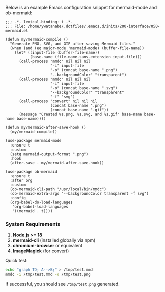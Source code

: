 <!-- ---
!-- Timestamp: 2025-01-11 18:14:42
!-- Author: ywatanabe
!-- File: /home/ywatanabe/proj/llemacs/docs/installation/mermaid.md
!-- --- -->
<!-- ---
!-- title: 2025-01-02 18:57:59
!-- author: Yusuke Watanabe
!-- date: /home/ywatanabe/proj/llemacs/docs/installation/mermaid.md
!-- --- -->

Below is an example Emacs configuration snippet for mermaid-mode and ob-mermaid:

```elisp
;;; -*- lexical-binding: t -*-
;;; File: /home/ywatanabe/.dotfiles/.emacs.d/inits/200-interface/050-mermaid.el

(defun my/mermaid-compile ()
  "Generate PNG, SVG, and GIF after saving Mermaid files."
  (when (and (eq major-mode 'mermaid-mode) (buffer-file-name))
    (let* ((input-file (buffer-file-name))
           (base-name (file-name-sans-extension input-file)))
      (call-process "mmdc" nil nil nil
                    "-i" input-file
                    "-o" (concat base-name ".png")
                    "--backgroundColor" "transparent")
      (call-process "mmdc" nil nil nil
                    "-i" input-file
                    "-o" (concat base-name ".svg")
                    "--backgroundColor" "transparent"
                    "-f" "svg")
      (call-process "convert" nil nil nil
                    (concat base-name ".png")
                    (concat base-name ".gif"))
      (message "Created %s.png, %s.svg, and %s.gif" base-name base-name base-name))))

(defun my/mermaid-after-save-hook ()
  (my/mermaid-compile))

(use-package mermaid-mode
  :ensure t
  :custom
  (setq mermaid-output-format ".png")
  :hook
  (after-save . my/mermaid-after-save-hook))

(use-package ob-mermaid
  :ensure t
  :after org
  :custom
  (ob-mermaid-cli-path "/usr/local/bin/mmdc")
  (ob-mermaid-extra-args "--backgroundColor transparent -f svg")
  :config
  (org-babel-do-load-languages
   'org-babel-load-languages
   '((mermaid . t))))

```

### System Requirements
1. **Node.js >= 18**  
2. **mermaid-cli** (installed globally via npm)  
3. **chromium-browser** or equivalent  
4. **ImageMagick** (for convert)  

Quick test:

```bash
echo "graph TD; A-->B;" > /tmp/test.mmd
mmdc -i /tmp/test.mmd -o /tmp/test.png
```

If successful, you should see `/tmp/test.png` generated.
<!-- <\!-- ---
 !-- !-- title: 2025-01-02 18:57:59
 !-- !-- author: Yusuke Watanabe
 !-- !-- date: /home/ywatanabe/proj/llemacs/docs/installation/mermaid.md
 !-- !-- --- -\->
 !-- 
 !-- ``` elisp
 !-- ;;; -*- lexical-binding: t -*-
 !-- ;;; Author: 2025-01-02 18:57:16
 !-- ;;; Time-stamp: <2025-01-02 18:57:59 (ywatanabe)>
 !-- ;;; File: /home/ywatanabe/.dotfiles/.emacs.d/inits/200-interface/050-mermaid.el
 !-- 
 !-- (defun my/mermaid-compile ()
 !--   "Generate PNG, SVG, and GIF after saving Mermaid files."
 !--   (interactive)
 !--   (when (and (eq major-mode 'mermaid-mode)
 !--              (buffer-file-name))
 !--     (let* ((input-file (buffer-file-name))
 !--            (base-name (file-name-sans-extension input-file)))
 !--       (call-process "mmdc" nil nil nil
 !--                     "-i" input-file
 !--                     "-o" (concat base-name ".png")
 !--                     "--backgroundColor" "transparent")
 !--       (call-process "mmdc" nil nil nil
 !--                     "-i" input-file
 !--                     "-o" (concat base-name ".svg")
 !--                     "--backgroundColor" "transparent"
 !--                     "-f" "svg")
 !--       (call-process "convert" nil nil nil
 !--                     (concat base-name ".png")
 !--                     (concat base-name ".gif"))
 !--       (message "Created %s.png, %s.svg and %s.gif" base-name base-name base-name))))
 !-- 
 !-- (defun my/mermaid-after-save-hook ()
 !--   (my/mermaid-compile))
 !-- 
 !-- (use-package mermaid-mode
 !--   :ensure t
 !--   :custom
 !--   (setq mermaid-output-format ".png")
 !--   :hook
 !--   (after-save . my/mermaid-after-save-hook))
 !-- 
 !-- (use-package ob-mermaid
 !--   :ensure t
 !--   :custom
 !--   (ob-mermaid-cli-path "/usr/local/bin/mmdc")
 !--   (ob-mermaid-extra-args "--backgroundColor transparent -f svg"))
 !-- 
 !-- (org-babel-do-load-languages
 !--  'org-babel-load-languages
 !--  '((mermaid . t)))
 !-- 
 !-- (message "%s was loaded." (file-name-nondirectory (or load-file-name buffer-file-name)))
 !-- 
 !-- ;; # 1. Node.js 18+ Setup
 !-- ;; sudo apt-get remove nodejs libnode-dev
 !-- ;; sudo apt-get autoremove
 !-- ;; sudo apt-get install nodejs -y
 !-- 
 !-- ;; # 2. Mermaid CLI & Dependencies
 !-- ;; sudo npm install -g @mermaid-js/mermaid-cli
 !-- ;; sudo apt-get install -y chromium-browser
 !-- ;; sudo npm install -g puppeteer
 !-- ;; npx puppeteer browsers install chrome-headless-shell
 !-- 
 !-- ;; # 3. Test Setup
 !-- ;; echo "graph TD; A-\->B;" > /tmp/test.mmd
 !-- ;; mmdc -i /tmp/test.mmd -o test.png
 !-- 
 !-- (message "%s was loaded." (file-name-nondirectory (or load-file-name buffer-file-name)))
 !-- ``` -->
